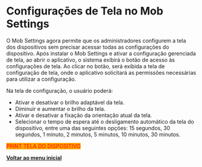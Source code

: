 # Configurações de Tela no Mob Settings

O Mob Settings agora permite que os administradores configurem a tela dos dispositivos sem precisar acessar todas as configurações do dispositivo. Após instalar o Mob Settings e ativar a configuração gerenciada de tela, ao abrir o aplicativo, o sistema exibirá o botão de acesso às configurações de tela. Ao clicar no botão, será exibida a tela de configuração de tela, onde o aplicativo solicitará as permissões necessárias para utilizar a configuração.

Na tela de configuração, o usuário poderá:

* Ativar e desativar o brilho adaptável da tela.
* Diminuir e aumentar o brilho da tela.
* Ativar e desativar a fixação da orientação atual da tela.
* Selecionar o tempo de espera até o desligamento automático da tela do dispositivo, entre uma das seguintes opções: 15 segundos, 30 segundos, 1 minuto, 2 minutos, 5 minutos, 10 minutos, 30 minutos.

<mark style="color:red;background-color:orange;">PRINT TELA DO DISPOSITIVO</mark>

[**Voltar ao menu inicial**](./)
